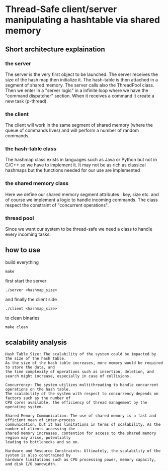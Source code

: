 # Thread-Safe client/server manipulating a hashtable via shared memory

## Short architecture explaination

### the server

The server is the very first object to be launched. The server receives the size of the hash map
then initialize it. The hash-table is then attached in a segment of shared memory. The server 
calls also the ThreadPool class. Then we enter in a "server logic" in a infinite loop where we 
have the "command dispatcher" section. When it receives a command it create a new task (p-thread).

### the client 
The client will work in the same segment of shared memory (where the queue of commands lives) and will 
perform a number of random commands.

### the hash-table class
The hashmap class exists in languages such as Java or Python but not in C/C++ so
we have to implement it. It may not be as rich as classical hashmaps but the functions needed 
for our use are implemented  

### the shared memory class
Here we define our shared memory segment attributes : key, size etc.
and of course we implement a logic to handle incoming commands. The class respect 
the constraint of "concurrent operations".

### thread pool
Since we want our system to be thread-safe we need a class to handle every incoming tasks.

## how to use

build everything
```
make
```

first start the server
```
./server <hashmap_size>
```

and finally the client side
```
./client <hashmap_size>
```

to clean binaries
```
make clean
```


## scalability analysis

    Hash Table Size: The scalability of the system could be impacted by the size of the hash table. 
    As the size of the hash table increases, more memory would be required to store the data, and 
    the time complexity of operations such as insertion, deletion, and search might increase, especially in case of collisions.

    Concurrency: The system utilizes multithreading to handle concurrent operations on the hash table. 
    The scalability of the system with respect to concurrency depends on factors such as the number of 
    CPU cores available, the efficiency of thread management by the operating system.

    Shared Memory Communication: The use of shared memory is a fast and efficient mean of inter-process 
    communication, but it has limitations in terms of scalability. As the number of clients accessing the 
    shared memory increases, contention for access to the shared memory region may arise, potentially
    leading to bottlenecks and so on.

    Hardware and Resource Constraints: Ultimately, the scalability of the system is also constrained by 
    hardware limitations such as CPU processing power, memory capacity, and disk I/O bandwidth. 
